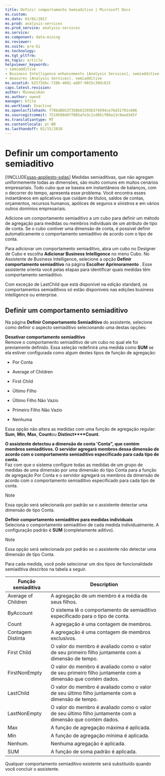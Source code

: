 ```yaml
---
title: Definir comportamento Semiaditivo | Microsoft Docs
ms.custom: 
ms.date: 03/01/2017
ms.prod: analysis-services
ms.prod_service: analysis-services
ms.service: 
ms.component: data-mining
ms.reviewer: 
ms.suite: pro-bi
ms.technology: 
ms.tgt_pltfrm: 
ms.topic: article
helpviewer_keywords:
- semiadditive
- Business Intelligence enhancements [Analysis Services], semiadditive behavior
- measures [Analysis Services], semiadditive
ms.assetid: b25726bc-728b-4601-ad87-9015c39dc615
caps.latest.revision: 
author: Minewiskan
ms.author: owend
manager: kfile
ms.workload: Inactive
ms.openlocfilehash: f78bd8b53f358b63393b374594ce76d31791c606
ms.sourcegitcommit: 7519508d97f095afe3c1cd85cf09a13c9eed345f
ms.translationtype: MT
ms.contentlocale: pt-BR
ms.lasthandoff: 02/15/2018
---
```

# <a name="define-semiadditive-behavior"></a>Definir um comportamento semiaditivo
[!INCLUDE[ssas-appliesto-sqlas](../../includes/ssas-appliesto-sqlas.md)]
Medidas semiaditivas, que não agregam uniformemente todas as dimensões, são muito comuns em muitos cenários empresariais. Todo cubo que se baseia em instantâneos de balanços, com o decorrer do tempo, apresenta esse problema. Você encontra esses instantâneos em aplicativos que cuidam de títulos, saldos de contas, orçamentos, recursos humanos, apólices de seguros e sinistros e em vários outros domínios empresariais.  
  
 Adicione um comportamento semiaditivo a um cubo para definir um método de agregação para medidas ou membros individuais de um atributo de tipo de conta. Se o cubo contiver uma dimensão de conta, é possível definir automaticamente o comportamento semiaditivo de acordo com o tipo de conta.  
  
 Para adicionar um comportamento semiaditivo, abra um cubo no Designer de Cubo e escolha **Adicionar Business Intelligence** no menu Cubo. No Assistente de Business Intelligence, selecione a opção **Definir comportamento semiaditivo** na página **Escolher Aprimoramento** . Esse assistente orienta você pelas etapas para identificar quais medidas têm comportamento semiaditivo.  
  
 Com exceção de LastChild que está disponível na edição standard, os comportamentos semiaditivos só estão disponíveis nas edições business intelligence ou enterprise.  
  
## <a name="define-semiadditive-behavior"></a>Definir um comportamento semiaditivo  
 Na página **Definir Comportamento Semiaditivo** do assistente, selecione como definir o aspecto semiaditivo selecionando uma destas opções:  
  
 **Desativar comportamento semiaditivo**  
 Remove o comportamento semiaditivo de um cubo no qual ele foi previamente definido. Essa seleção redefinirá uma medida como **SUM** se ela estiver configurada como algum destes tipos de função de agregação:  
  
-   Por Conta  
  
-   Average of Children  
  
-   First Child  
  
-   Último Filho  
  
-   Último Filho Não Vazio  
  
-   Primeiro Filho Não Vazio  
  
-   Nenhuma  
  
 Essa opção não altera as medidas com uma função de agregação regular: **Sum**, **Min**, **Max**, **Count**ou **Distinct****Count**.  
  
 **O assistente detectou a dimensão de conta 'Conta", que contém membros semiaditivos. O servidor agregará membros dessa dimensão de acordo com o comportamento semiaditivo especificado para cada tipo de conta.**  
 Faz com que o sistema configure todas as medidas de um grupo de medidas de uma dimensão por uma dimensão do tipo Conta para a função de agregação Por Conta e o servidor agregará os membros da dimensão de acordo com o comportamento semiaditivo especificado para cada tipo de conta.  
  
> [!NOTE]  
>  Essa opção será selecionada por padrão se o assistente detectar uma dimensão de tipo Conta.  
  
 **Definir comportamento semiaditivo para medidas individuais**  
 Seleciona o comportamento semiaditivo de cada medida individualmente. A configuração padrão é **SUM** (completamente aditivo).  
  
> [!NOTE]  
>  Essa opção será selecionada por padrão se o assistente não detectar uma dimensão de tipo Conta.  
  
 Para cada medida, você pode selecionar um dos tipos de funcionalidade semiaditiva descritos na tabela a seguir.  
  
|Função semiaditiva|Description|  
|---------------------------|-----------------|  
|Average of Children|A agregação de um membro é a média de seus filhos.|  
|ByAccount|O sistema lê o comportamento de semiaditivo especificado para o tipo de conta.|  
|Count|A agregação é uma contagem de membros.|  
|Contagem Distinta|A agregação é uma contagem de membros exclusivos.|  
|First Child|O valor do membro é avaliado como o valor de seu primeiro filho juntamente com a dimensão de tempo.|  
|FirstNonEmpty|O valor do membro é avaliado como o valor de seu primeiro filho juntamente com a dimensão que contém dados.|  
|LastChild|O valor do membro é avaliado como o valor de seu último filho juntamente com a dimensão de tempo.|  
|LastNonEmpty|O valor do membro é avaliado como o valor de seu último filho juntamente com a dimensão que contém dados.|  
|Max|A função de agregação máxima é aplicada.|  
|Min|A função de agregação mínima é aplicada.|  
|Nenhum.|Nenhuma agregação é aplicada.|  
|SUM|A função de soma padrão é aplicada.|  
  
 Qualquer comportamento semiaditivo existente será substituído quando você concluir o assistente.  
  
  

